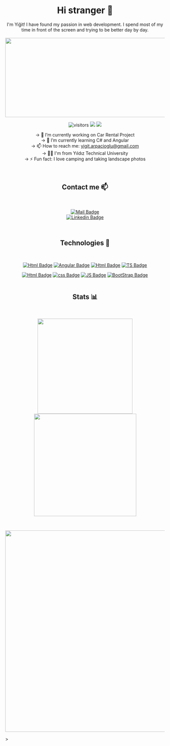 <span align="center">

 # Hi stranger  👋 

I'm Yiğit! I have found my passion in web development. I spend most of my time in front of the screen and trying to be better day by day.
<br>
<br>
<img src="https://user-images.githubusercontent.com/75935753/114466250-e61c4200-9bf0-11eb-9aab-2804d9444417.gif " width="800" height="250">
<br>


![visitors](https://visitor-badge.glitch.me/badge?page_id=yigitarpacioglu.visitor-badge) 
<img src="https://img.shields.io/github/stars/yigitarpacioglu?color=orange&label=Stars">
<img src="https://img.shields.io/github/followers/yigitarpacioglu?color=success&label=Followers">





-> 🔭 I’m currently working on Car Rental Project <br>
-> 🌱 I’m currently learning C# and Angular <br>
-> 📫 How to reach me: yigit.arpacioglu@gmail.com  <br>
-> :man_student: I'm from Yıldız Technical University <br>
-> ⚡ Fun fact: I love camping and taking landscape photos <br>

<br>  

## Contact me :mailbox:

<br>

[![Mail Badge](https://img.shields.io/badge/-yigit.arpacioglu@gmail.com-c0392b?style=flat&labelColor=c0392b&logo=gmail&logoColor=white)](mailto:yigit.arpacioglu@gmail.com) <br>
[![Linkedin Badge](https://img.shields.io/badge/-YiğitArpacioglu-0e76a8?style=flat&labelColor=0e76a8&logo=linkedin&logoColor=white)](https://www.linkedin.com/in/yigit-arpacioglu/) 

<br>

## Technologies :wrench:
<br>

[![Html Badge](https://img.shields.io/badge/-C%23-6A1577?style=for-the-badge&labelColor=black&logo=C-sharp&logoColor=6A1577)](#)
[![Angular Badge](https://img.shields.io/badge/-Angular-DD0031?style=for-the-badge&labelColor=black&logo=Angular&logoColor=DD0031)](#)
[![Html Badge](https://img.shields.io/badge/-Microsoft_SQL_Server-CC2927?style=for-the-badge&labelColor=black&logo=Microsoft-SQL-Server&logoColor=CC2927)](#)
[![TS Badge](https://img.shields.io/badge/-typescript-3178C6?style=for-the-badge&labelColor=black&logo=typescript&logoColor=3178C6)](#)
<br>

[![Html Badge](https://img.shields.io/badge/-HTML5-E34F26?style=for-the-badge&labelColor=black&logo=html5&logoColor=E34F26)](#)
[![css Badge](https://img.shields.io/badge/-CSS3-1572b6?style=for-the-badge&labelColor=black&logo=css3&logoColor=1572b6)](#)
[![JS Badge](https://img.shields.io/badge/-JavaScript-F7DF1E?style=for-the-badge&labelColor=black&logo=javascript&logoColor=F7DF1E)](#)
[![BootStrap Badge](https://img.shields.io/badge/-BootStrap-7952B3?style=for-the-badge&labelColor=black&logo=BootStrap&logoColor=7952B3)](#)
<br>
<br>


## Stats :bar_chart:
<br>

<p float="left">
  <img src="https://github-readme-stats.vercel.app/api?username=yigitarpacioglu&hide=contribs,prs&show_icons=true&theme=gotham&line_height=30&custom_title=Stats&hide_rank=true" width="300"/>
 

  <img src="https://github-readme-stats.vercel.app/api/top-langs/?username=yigitarpacioglu&theme=gotham&layout=compact&hide=matlab&card_width=240" width="323" /> 

</p>

<br>

<p float="left">
  <img src="https://activity-graph.herokuapp.com/graph?username=Ashutosh00710&theme=react-dark" width="635" /> 
</p>>







</span>




















